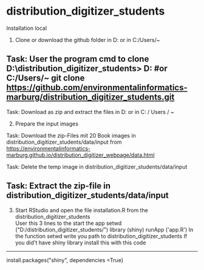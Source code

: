 # distribution_digitizer_students

Installation local

1. Clone or download  the github folder in D: or in C:/Users/~

Task: User the program cmd to clone
D:\distribution_digitizer_students> D: #or C:/Users/~
git clone https://github.com/environmentalinformatics-marburg/distribution_digitizer_students.git
----------------------------
Task: Download as zip and extract the files in D: or in C: / Users / ~

2. Prepare the input images

Task: Download the zip-Files mit 20 Book images in distribution_digitizer_students/data/input
from  https://environmentalinformatics-marburg.github.io/distribution_digitizer_webpage/data.html

Task: Delete the temp image in distribution_digitizer_students/data/input

Task: Extract the zip-file in distribution_digitizer_students/data/input
----------------------------

3. Start RStudio and open the file installation.R from the distribution_digitizer_students  
User this 3 lines to the start the app
setwd ("D:/distribution_digitizer_students/")
library (shiny)
runApp ('app.R')
In the function setwd write you path to distribution_digitizer_students
If you did't have shiny library install this with this code
--------------------------------------------------------
install.packages("shiny",  dependencies =True)


